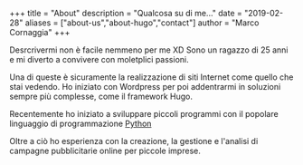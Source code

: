 +++
title = "About"
description = "Qualcosa su di me..."
date = "2019-02-28"
aliases = ["about-us","about-hugo","contact"]
author = "Marco Cornaggia"
+++

Desrcrivermi non è facile nemmeno per me XD
Sono un ragazzo di 25 anni e mi diverto a convivere con moletplici passioni. 

Una di queste è sicuramente la realizzazione di siti Internet come quello che stai vedendo. Ho iniziato con Wordpress per poi addentrarmi in soluzioni sempre più complesse, come il framework Hugo.

Recentemente ho iniziato a sviluppare piccoli programmi con il popolare linguaggio di programmazione [Python](https://github.com/gohugoio/hugo/blob/master/LICENSE)

Oltre a ciò ho esperienza con la creazione, la gestione e l'analisi di campagne pubblicitarie online per piccole imprese.





